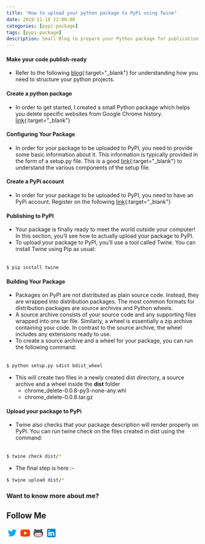 ```yaml
---
title: "How to upload your python package to PyPi using Twine"
date: 2019-11-18 22:00:00
categories: [pypi-package]
tags: [pypi-package]
description: Small Blog to prepare your Python package for publication & learn how to upload your package to PyPI using Twine.
---
```



#### Make your code publish-ready
- Refer to the following [blog](https://realpython.com/python-application-layouts/){:target="_blank"} for understanding how you need to structure your python projects.

#### Create a python package
- In order to get started, I created a small Python package which helps you delete specific websites from Google Chrome history. [link](https://github.com/bhattbhavesh91/delete-chrome-history){:target="_blank"}

#### Configuring Your Package
- In order for your package to be uploaded to PyPI, you need to provide some basic information about it. This information is typically provided in the form of a setup.py file. This is a good [link](https://github.com/navdeep-G/setup.py){:target="_blank"} to understand the various components of the setup file.

#### Create a PyPi account
- In order for your package to be uploaded to PyPI, you need to have an PyPi account. Register on the following [link](https://pypi.org/){:target="_blank"}

#### Publishing to PyPI
- Your package is finally ready to meet the world outside your computer! In this section, you’ll see how to actually upload your package to PyPI.
- To upload your package to PyPI, you’ll use a tool called Twine. You can install Twine using Pip as usual:  
&nbsp;  
```sh
$ pip install twine
```
#### Building Your Package
- Packages on PyPI are not distributed as plain source code. Instead, they are wrapped into distribution packages. The most common formats for distribution packages are source archives and Python wheels.
- A source archive consists of your source code and any supporting files wrapped into one tar file. Similarly, a wheel is essentially a zip archive containing your code. In contrast to the source archive, the wheel includes any extensions ready to use.
- To create a source archive and a wheel for your package, you can run the following command:  
&nbsp;  
```sh
$ python setup.py sdist bdist_wheel
```
* This will create two files in a newly created dist directory, a source archive and a wheel inside the **dist** folder
  * chrome_delete-0.0.8-py3-none-any.whl
  * chrome_delete-0.0.8.tar.gz

#### Upload your package to PyPi
* Twine also checks that your package description will render properly on PyPI. You can run twine check on the files created in dist using the command:  
&nbsp;  
```sh
$ twine check dist/*
```
* The final step is here :-
&nbsp;  
```sh
$ twine upload dist/*
```

### Want to know more about me?
## Follow Me
<a href="https://twitter.com/_bhaveshbhatt" target="_blank"><img class="ai-subscribed-social-icon" src="/assets/images/tw.png" width="30"></a>
<a href="https://www.youtube.com/bhaveshbhatt8791/" target="_blank"><img class="ai-subscribed-social-icon" src="/assets/images/ytb.png" width="30"></a>
<a href="https://github.com/bhattbhavesh91" target="_blank"><img class="ai-subscribed-social-icon" src="/assets/images/gthb.png" width="30"></a>
<a href="https://www.linkedin.com/in/bhattbhavesh91/" target="_blank"><img class="ai-subscribed-social-icon" src="/assets/images/lnkdn.png" width="30"></a>
